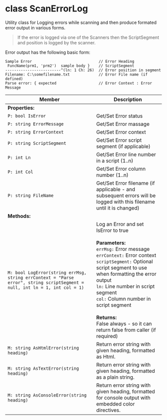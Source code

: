 # class ScanErrorLog

Utility class for Logging errors while scanning and then produce formated error output in various forms.

> If the error is logged via one of the Scanners then the ScriptSegment and position is logged by the scanner.

Error output has the following basic form:

```con
Sample Error                              // Error Heading 
 FuncName(prm1, 'prm2')  sample body }    // ScriptSegment
-------------------------^(ln: 1 Ch: 26)  // Error position in segment
Filename: C:\somefilename.txt             // Error File name (if defined)
Parse error: { expected                   // Error Context : Error Message
```

|Member|Description|
|----|------|
|**Properties:**||
|`P: bool IsError`|Get/Set Error status<br/>|
|`P: string ErrorMessage`|Get/Set Error massage<br/>|
|`P: string ErrorContext`|Get/Set Error context<br/>|
|`P: string ScriptSegment`|Get/Set Error script segment (if applicable)<br/>|
|`P: int Ln`|Get/Set Error line number in a script (1..n)<br/>|
|`P: int Col`|Get/Set Error column number (1..n)<br/>|
|`P: string FileName`|Get/Set Error filename (if applicable - and subsequent errors will be logged with this filename until it is changed)<br/>|
|**Methods:**||
|`M: bool LogError(string errMsg, string errContext = "Parse error", string scriptSegment = null, int ln = 1, int col = 1)`|Log an Error and set IsError to true<br/><br/>**Parameters:**<br/><code>errMsg:</code> Error message<br/><code>errContext:</code> Error context<br/><code>scriptSegment:</code> Optional script segment to use when formatting the error output<br/><code>ln:</code> Line number in script segment<br/><code>col:</code> Column number in script segment<br/><br/>**Returns:**<br/>False always - so it can return false from caller (if required)<br/>|
|`M: string AsHtmlError(string heading)`|Return error string with given heading, formatted as Html.<br/>|
|`M: string AsTextError(string heading)`|Return error string with given heading, formatted as a plain string.<br/>|
|`M: string AsConsoleError(string heading)`|Return error string with given heading, formatted for console output with embedded color directives.<br/>|

